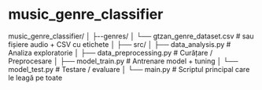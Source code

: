# music_genre_classifier
music_genre_classifier/
│
├--genres/
│   └── gtzan_genre_dataset.csv  # sau fișiere audio + CSV cu etichete
│
├── src/
│   ├── data_analysis.py         # Analiza exploratorie
│   ├── data_preprocessing.py    # Curățare / Preprocesare
│   ├── model_train.py           # Antrenare model + tuning
│   └── model_test.py            # Testare / evaluare
│
└── main.py                      # Scriptul principal care le leagă pe toate

